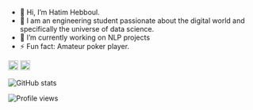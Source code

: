- 👋 Hi, I’m Hatim Hebboul.
- 👀 I am an engineering student passionate about the digital world and specifically the universe of data science.
- 🔭 I’m currently working on NLP projects 
- ⚡ Fun fact: Amateur poker player.

[<img src='https://cdn.jsdelivr.net/npm/simple-icons@3.0.1/icons/github.svg' alt='github' height='20'>](https://github.com/ha7wski)  [<img src='https://cdn.jsdelivr.net/npm/simple-icons@3.0.1/icons/linkedin.svg' alt='linkedin' height='20'>](https://www.linkedin.com/in/hatim-hebboul-0b1563193//)  

![GitHub stats](https://github-readme-stats.vercel.app/api?username=ha7wski&show_icons=true)  

![Profile views](https://gpvc.arturio.dev/ha7wski)  
